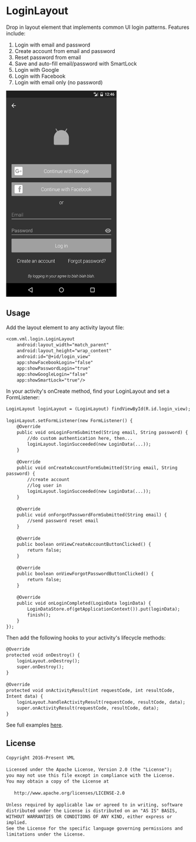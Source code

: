 # LoginLayout

Drop in layout element that implements common UI login patterns.  Features include:

1. Login with email and password
2. Create account from email and password
3. Reset password from email
4. Save and auto-fill email/password with SmartLock
5. Login with Google
6. Login with Facebook
7. Login with email only (no password)


<img src="art/full.png" width="300" height="560"/>


## Usage

Add the layout element to any activity layout file:

    <com.vml.login.LoginLayout
        android:layout_width="match_parent"
        android:layout_height="wrap_content"
        android:id="@+id/login_view"
        app:showFacebookLogin="false"
        app:showPasswordLogin="true"
        app:showGoogleLogin="false"
        app:showSmartLock="true"/>
    
    
In your activity's onCreate method, find your LoginLayout and set a FormListener:

    LoginLayout loginLayout = (LoginLayout) findViewById(R.id.login_view);

    loginLayout.setFormListener(new FormListener() {
        @Override
        public void onLoginFormSubmitted(String email, String password) {
            //do custom authentication here, then...
            loginLayout.loginSucceeded(new LoginData(...));
        }

        @Override
        public void onCreateAccountFormSubmitted(String email, String password) {
            //create account
            //log user in
            loginLayout.loginSucceeded(new LoginData(...));
        }

        @Override
        public void onForgotPasswordFormSubmitted(String email) {
            //send password reset email
        }

        @Override
        public boolean onViewCreateAccountButtonClicked() {
            return false;
        }

        @Override
        public boolean onViewForgotPasswordButtonClicked() {
            return false;
        }

        @Override
        public void onLoginCompleted(LoginData loginData) {
            LoginDataStore.of(getApplicationContext()).put(loginData);
            finish();
        }
    });

Then add the following hooks to your activity's lifecycle methods:

    @Override
    protected void onDestroy() {
        loginLayout.onDestroy();
        super.onDestroy();
    }

    @Override
    protected void onActivityResult(int requestCode, int resultCode, Intent data) {
        loginLayout.handleActivityResult(requestCode, resultCode, data);
        super.onActivityResult(requestCode, resultCode, data);
    }


See full examples [here](app/src/main/java/com/sample/login).



License
-------

    Copyright 2016-Present VML

    Licensed under the Apache License, Version 2.0 (the "License");
    you may not use this file except in compliance with the License.
    You may obtain a copy of the License at

       http://www.apache.org/licenses/LICENSE-2.0

    Unless required by applicable law or agreed to in writing, software
    distributed under the License is distributed on an "AS IS" BASIS,
    WITHOUT WARRANTIES OR CONDITIONS OF ANY KIND, either express or implied.
    See the License for the specific language governing permissions and
    limitations under the License.